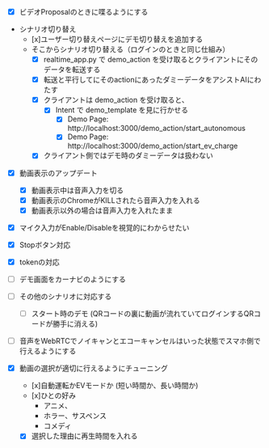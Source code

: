 - [x] ビデオProposalのときに喋るようにする
  
- シナリオ切り替え
  - [x]ユーザー切り替えページにデモ切り替えを追加する
  - そこからシナリオ切り替える（ログインのときと同じ仕組み）
    - [x] realtime_app.py で demo_action を受け取るとクライアントにそのデータを転送する
    - [x] 転送と平行してにそのactionにあったダミーデータをアシストAIにわたす
    - [x] クライアントは demo_action を受け取ると、
      - [x] Intent で demo_template を見に行かせる
        - [x] Demo Page: http://localhost:3000/demo_action/start_autonomous
        - [x] Demo Page: http://localhost:3000/demo_action/start_ev_charge
    - [x] クライアント側ではデモ時のダミーデータは扱わない
- [x] 動画表示のアップデート
  - [x] 動画表示中は音声入力を切る
  - [x] 動画表示のChromeがKILLされたら音声入力を入れる
  - [x] 動画表示以外の場合は音声入力を入れたまま

- [x] マイク入力がEnable/Disableを視覚的にわからせたい
- [x] Stopボタン対応
- [x] tokenの対応
- [ ] デモ画面をカーナビのようにする
- [ ] その他のシナリオに対応する
  - [ ] スタート時のデモ (QRコードの裏に動画が流れていてログインするQRコードが勝手に消える)
- [ ] 音声をWebRTCでノイキャンとエコーキャンセルはいった状態でスマホ側で行えるようにする

- [x] 動画の選択が適切に行えるようにチューニング
  - [x]自動運転かEVモードか (短い時間か、長い時間か)
  - [x]ひとの好み 
    - アニメ、
    - ホラー、サスペンス
    - コメディ
  - [x] 選択した理由に再生時間を入れる